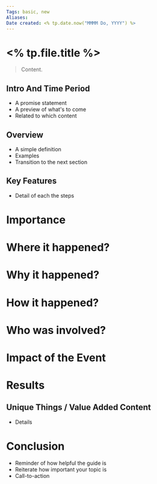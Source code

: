 ```yaml
---
Tags: basic, new
Aliases: 
Date created: <% tp.date.now("MMMM Do, YYYY") %>
---
```


# <% tp.file.title %>

>  Content.

## Intro And Time Period
* A promise statement
* A preview of what's to come
* Related to which content

## Overview 
* A simple definition
* Examples
* Transition to the next section

## Key Features
* Detail of each the steps

# Importance 

# Where it happened?

# Why it happened?

# How it happened?

# Who was involved?

# Impact of the Event

# Results

## Unique Things / Value Added Content
- Details

# Conclusion
* Reminder of how helpful the guide is
* Reiterate how important your topic is
* Call-to-action



